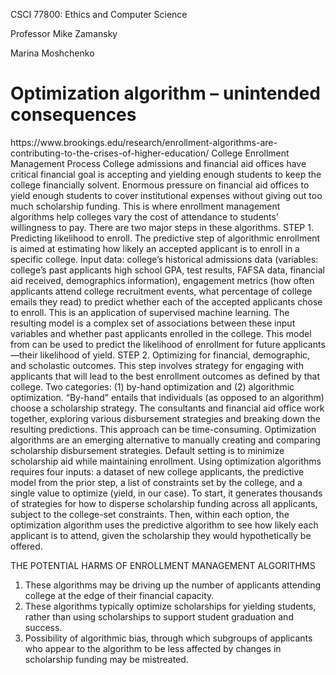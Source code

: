 <p>CSCI 77800: Ethics and Computer Science</p>
<p>Professor Mike Zamansky</>
<p>Marina Moshchenko</p>
<h1>Optimization algorithm – unintended consequences</h1>
https://www.brookings.edu/research/enrollment-algorithms-are-contributing-to-the-crises-of-higher-education/ 
College Enrollment Management Process
College admissions and financial aid offices have critical financial goal is accepting and yielding enough students to keep the college financially solvent. Enormous pressure on financial aid offices to yield enough students to cover institutional expenses without giving out too much scholarship funding. This is where enrollment management algorithms help colleges vary the cost of attendance to students’ willingness to pay. There are two major steps in these algorithms.
STEP 1. Predicting likelihood to enroll.
The predictive step of algorithmic enrollment is aimed at estimating how likely an accepted applicant is to enroll in a specific college. Input data: college’s historical admissions data (variables: college’s past applicants high school GPA, test results, FAFSA data, financial aid received, demographics information), engagement metrics (how often applicants attend college recruitment events, what percentage of college emails they read) to predict whether each of the accepted applicants chose to enroll. This is an application of supervised machine learning. The resulting model is a complex set of associations between these input variables and whether past applicants enrolled in the college. This model from can be used to predict the likelihood of enrollment for future applicants—their likelihood of yield. 
STEP 2. Optimizing for financial, demographic, and scholastic outcomes.
This step involves strategy for engaging with applicants that will lead to the best enrollment outcomes as defined by that college. Two categories: (1) by-hand optimization and (2) algorithmic optimization. “By-hand” entails that individuals (as opposed to an algorithm) choose a scholarship strategy. The consultants and financial aid office work together, exploring various disbursement strategies and breaking down the resulting predictions. This approach can be time-consuming. Optimization algorithms are an emerging alternative to manually creating and comparing scholarship disbursement strategies. Default setting is to minimize scholarship aid while maintaining enrollment. Using optimization algorithms requires four inputs: a dataset of new college applicants, the predictive model from the prior step, a list of constraints set by the college, and a single value to optimize (yield, in our case). To start, it generates thousands of strategies for how to disperse scholarship funding across all applicants, subject to the college-set constraints. Then, within each option, the optimization algorithm uses the predictive algorithm to see how likely each applicant is to attend, given the scholarship they would hypothetically be offered. 

THE POTENTIAL HARMS OF ENROLLMENT MANAGEMENT ALGORITHMS
1. These algorithms may be driving up the number of applicants attending college at the edge of their financial capacity.
2. These algorithms typically optimize scholarships for yielding students, rather than using scholarships to support student graduation and success.
3. Possibility of algorithmic bias, through which subgroups of applicants who appear to the algorithm to be less affected by changes in scholarship funding may be mistreated. 
